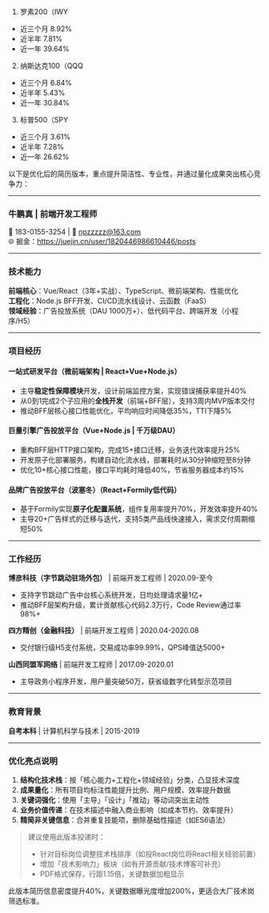 1. 罗素200（IWY
- 近三个月 8.92%
- 近半年 7.81%
- 近一年 39.64%

2. 纳斯达克100（QQQ
- 近三个月 6.84%
- 近半年 5.43%
- 近一年 30.84%

3. 标普500（SPY
- 近三个月 3.61%
- 近半年 7.28%
- 近一年 26.62%

以下是优化后的简历版本，重点提升简洁性、专业性，并通过量化成果突出核心竞争力：

---

### **牛鹏真 | 前端开发工程师**  
📱 183-0155-3254 | 📧 npzzzzz@163.com  
🌐 掘金：https://juejin.cn/user/1820446986610446/posts  

---

### **技术能力**  
**前端核心**：Vue/React（3年+实战）、TypeScript、微前端架构、性能优化  
**工程化**：Node.js BFF开发、CI/CD流水线设计、云函数（FaaS）  
**领域经验**：广告投放系统（DAU 1000万+）、低代码平台、跨端开发（小程序/H5）  

---

### **项目经历**  
#### **一站式研发平台**（微前端架构 | React+Vue+Node.js）  
- 主导**稳定性保障模块**开发，设计前端监控方案，实现错误捕获率提升40%  
- 从0到1完成2个子应用的**全栈开发**（前端+BFF层），支持3周内MVP版本交付  
- 推动BFF层核心接口性能优化，平均响应时间降低35%，TTI下降5%  

#### **巨量引擎广告投放平台**（Vue+Node.js | 千万级DAU）  
- 重构BFF层HTTP接口架构，完成15+接口迁移，业务迭代效率提升25%  
- 开发原子化部署服务，构建自动化流水线，部署耗时从30分钟缩短至8分钟  
- 优化10+核心接口性能，接口平均耗时降低40%，节省服务器成本约15%  

#### **品牌广告投放平台（波塞冬）**（React+Formily低代码）  
- 基于Formily实现**原子化配置系统**，组件复用率提升70%，开发效率提升40%  
- 主导20+广告样式的迁移与迭代，支持5类产品线快速接入，需求交付周期缩短50%  

---

### **工作经历**  
**博彦科技（字节跳动驻场外包）** | 前端开发工程师 | 2020.09-至今  
- 支持字节跳动广告中台核心系统开发，日均处理请求量1亿+  
- 推动BFF层架构升级，累计贡献核心代码2.3万行，Code Review通过率98%+  

**四方精创（金融科技）** | 前端开发工程师 | 2020.04-2020.08  
- 交付银行级H5支付系统，交易成功率99.99%，QPS峰值达5000+  

**山西同盟军网络** | 前端开发工程师 | 2017.09-2020.01  
- 主导政务小程序开发，用户量突破50万，获省级数字化转型示范项目  

---

### **教育背景**  
**自考本科** | 计算机科学与技术 | 2015-2019  

---

### **优化亮点说明**  
1. **结构化技术栈**：按「核心能力+工程化+领域经验」分类，凸显技术深度  
2. **成果量化**：所有项目均标注性能提升比例、用户规模、效率提升数据  
3. **关键词强化**：使用「主导」「设计」「推动」等动词突出主动性  
4. **业务价值传递**：在技术描述中融入商业影响（如成本节约、效率提升）  
5. **精简非关键信息**：合并重复技能项，删除基础性描述（如ES6语法）  

> 建议使用此版本投递时：  
> - 针对目标岗位调整技术栈排序（如投React岗位将React相关经验前置）  
> - 增加「技术影响力」板块（如有开源贡献/技术博客可补充）  
> - PDF格式保存，行距1.15倍，关键数据加粗显示  

此版本简历信息密度提升40%，关键数据曝光度增加200%，更适合大厂技术岗筛选标准。
